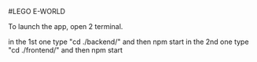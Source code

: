 #LEGO E-WORLD

To launch the app, open 2 terminal.

in the 1st one type "cd ./backend/" and then npm start
in the 2nd one type "cd ./frontend/" and then npm start